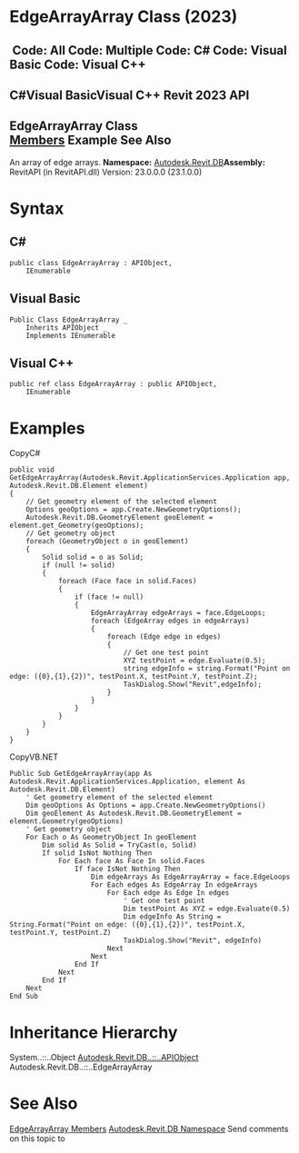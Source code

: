 # EdgeArrayArray Class (2023)

﻿
 Code: All Code: Multiple Code: C# Code: Visual Basic Code: Visual C++   
---  
C#Visual BasicVisual C++
Revit 2023 API  
---  
EdgeArrayArray Class  
[Members](97c5d53c-71b1-d957-cfa8-4c1a842279ad.md "EdgeArrayArray Members") Example See Also  
---  
An array of edge arrays.
**Namespace:** [Autodesk.Revit.DB](87546ba7-461b-c646-cbb1-2cb8f5bff8b2.md "Autodesk.Revit.DB Namespace")**Assembly:** RevitAPI (in RevitAPI.dll) Version: 23.0.0.0 (23.1.0.0)
# Syntax
C#  
---  
```text
public class EdgeArrayArray : APIObject, 
	IEnumerable
```
  
Visual Basic  
---  
```text
Public Class EdgeArrayArray _
	Inherits APIObject _
	Implements IEnumerable
```
  
Visual C++  
---  
```text
public ref class EdgeArrayArray : public APIObject, 
	IEnumerable
```
  
# Examples
CopyC#
```text
public void GetEdgeArrayArray(Autodesk.Revit.ApplicationServices.Application app, Autodesk.Revit.DB.Element element)
{
    // Get geometry element of the selected element
    Options geoOptions = app.Create.NewGeometryOptions();
    Autodesk.Revit.DB.GeometryElement geoElement = element.get_Geometry(geoOptions);
    // Get geometry object
    foreach (GeometryObject o in geoElement)
    {
        Solid solid = o as Solid;
        if (null != solid)
        {
            foreach (Face face in solid.Faces)
            {
                if (face != null)
                {
                    EdgeArrayArray edgeArrays = face.EdgeLoops;
                    foreach (EdgeArray edges in edgeArrays)
                    {
                        foreach (Edge edge in edges)
                        {
                            // Get one test point
                            XYZ testPoint = edge.Evaluate(0.5);
                            string edgeInfo = string.Format("Point on edge: ({0},{1},{2})", testPoint.X, testPoint.Y, testPoint.Z);
                            TaskDialog.Show("Revit",edgeInfo);
                        }
                    }
                }
            }
        }
    }
}
```

CopyVB.NET
```text
Public Sub GetEdgeArrayArray(app As Autodesk.Revit.ApplicationServices.Application, element As Autodesk.Revit.DB.Element)
    ' Get geometry element of the selected element
    Dim geoOptions As Options = app.Create.NewGeometryOptions()
    Dim geoElement As Autodesk.Revit.DB.GeometryElement = element.Geometry(geoOptions)
    ' Get geometry object
    For Each o As GeometryObject In geoElement
        Dim solid As Solid = TryCast(o, Solid)
        If solid IsNot Nothing Then
            For Each face As Face In solid.Faces
                If face IsNot Nothing Then
                    Dim edgeArrays As EdgeArrayArray = face.EdgeLoops
                    For Each edges As EdgeArray In edgeArrays
                        For Each edge As Edge In edges
                            ' Get one test point
                            Dim testPoint As XYZ = edge.Evaluate(0.5)
                            Dim edgeInfo As String = String.Format("Point on edge: ({0},{1},{2})", testPoint.X, testPoint.Y, testPoint.Z)
                            TaskDialog.Show("Revit", edgeInfo)
                        Next
                    Next
                End If
            Next
        End If
    Next
End Sub
```

# Inheritance Hierarchy
System..::..Object [Autodesk.Revit.DB..::..APIObject](beb86ef5-39ad-3f0d-0cd9-0c929387a2bb.md "APIObject Class") Autodesk.Revit.DB..::..EdgeArrayArray
# See Also
[EdgeArrayArray Members](97c5d53c-71b1-d957-cfa8-4c1a842279ad.md "EdgeArrayArray Members")
[Autodesk.Revit.DB Namespace](87546ba7-461b-c646-cbb1-2cb8f5bff8b2.md "Autodesk.Revit.DB Namespace")
Send comments on this topic to 